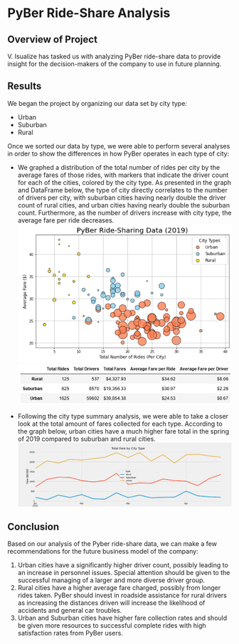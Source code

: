 # PyBer Ride-Share Analysis
## Overview of Project 
V. Isualize has tasked us with analyzing PyBer ride-share data to provide insight for the decision-makers of the company to use in future planning. 
## Results
We began the project by organizing our data set by city type:
  * Urban
  * Suburban
  * Rural

Once we sorted our data by type, we were able to perform several analyses in order to show the differences in how PyBer operates in each type of city:

  * We graphed a distribution of the total number of rides per city by the average fares of those rides, with markers that indicate the driver count for each of the cities, colored by the city type. As presented in the graph and DataFrame below, the type of city directly correlates to the number of drivers per city, with suburban cities having nearly double the driver count of rural cities, and urban cities having nearly double the suburban count. Furthermore, as the number of drivers increase with city type, the average fare per ride decreases. 
  ![PyBer Bubble Chart](analysis/Fig1.1.png)
  ![PyBer Type DataFrame](analysis/Pyber_type_summary.png)
  
  * Following the city type summary analysis, we were able to take a closer look at the total amount of fares collected for each type. According to the graph below, urban cities have a much higher fare total in the spring of 2019 compared to suburban and rural cities. 
  ![Pyber Fare Summary](analysis/Pyber_fare_summary.png)
  
## Conclusion 
Based on our analysis of the Pyber ride-share data, we can make a few recommendations for the future business model of the company:
  
  1. Urban cities have a significantly higher driver count, possibly leading to an increase in personnel issues. Special attention should be given to the successful managing of a larger and more diverse driver group.
  2. Rural cities have a higher average fare charged, possibly from longer rides taken. PyBer should invest in roadside assistance for rural drivers as increasing the distances driven will increase the likelihood of accidents and general car troubles.
  3. Urban and Suburban cities have higher fare collection rates and should be given more resources to successful complete rides with high satisfaction rates from PyBer users. 
